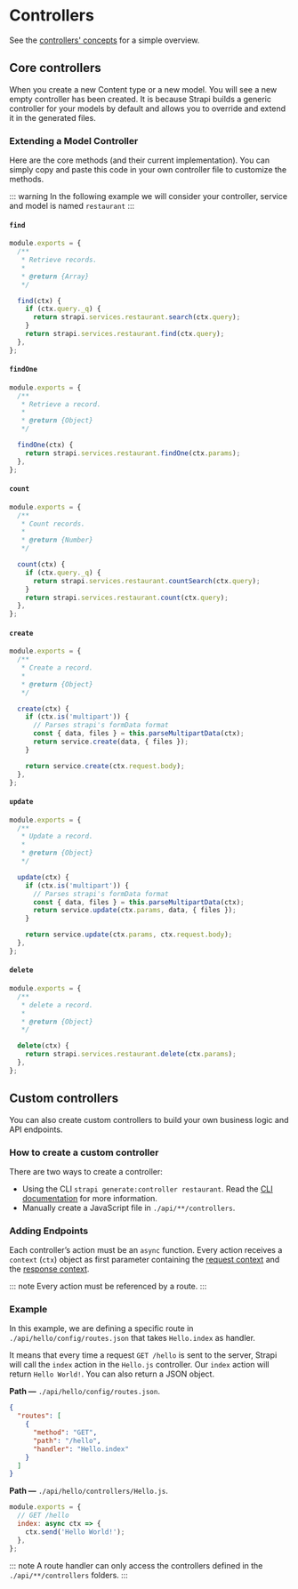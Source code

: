 # Controllers

See the [controllers' concepts](../concepts/concepts.md#controllers) for a simple overview.

## Core controllers

When you create a new Content type or a new model. You will see a new empty controller has been created. It is because Strapi builds a generic controller for your models by default and allows you to override and extend it in the generated files.

### Extending a Model Controller

Here are the core methods (and their current implementation).
You can simply copy and paste this code in your own controller file to customize the methods.

::: warning
In the following example we will consider your controller, service and model is named `restaurant`
:::

#### `find`

```js
module.exports = {
  /**
   * Retrieve records.
   *
   * @return {Array}
   */

  find(ctx) {
    if (ctx.query._q) {
      return strapi.services.restaurant.search(ctx.query);
    }
    return strapi.services.restaurant.find(ctx.query);
  },
};
```

#### `findOne`

```js
module.exports = {
  /**
   * Retrieve a record.
   *
   * @return {Object}
   */

  findOne(ctx) {
    return strapi.services.restaurant.findOne(ctx.params);
  },
};
```

#### `count`

```js
module.exports = {
  /**
   * Count records.
   *
   * @return {Number}
   */

  count(ctx) {
    if (ctx.query._q) {
      return strapi.services.restaurant.countSearch(ctx.query);
    }
    return strapi.services.restaurant.count(ctx.query);
  },
};
```

#### `create`

```js
module.exports = {
  /**
   * Create a record.
   *
   * @return {Object}
   */

  create(ctx) {
    if (ctx.is('multipart')) {
      // Parses strapi's formData format
      const { data, files } = this.parseMultipartData(ctx);
      return service.create(data, { files });
    }

    return service.create(ctx.request.body);
  },
};
```

#### `update`

```js
module.exports = {
  /**
   * Update a record.
   *
   * @return {Object}
   */

  update(ctx) {
    if (ctx.is('multipart')) {
      // Parses strapi's formData format
      const { data, files } = this.parseMultipartData(ctx);
      return service.update(ctx.params, data, { files });
    }

    return service.update(ctx.params, ctx.request.body);
  },
};
```

#### `delete`

```js
module.exports = {
  /**
   * delete a record.
   *
   * @return {Object}
   */

  delete(ctx) {
    return strapi.services.restaurant.delete(ctx.params);
  },
};
```

## Custom controllers

You can also create custom controllers to build your own business logic and API endpoints.

### How to create a custom controller

There are two ways to create a controller:

- Using the CLI `strapi generate:controller restaurant`. Read the [CLI documentation](../cli/CLI.md#strapi-generatecontroller) for more information.
- Manually create a JavaScript file in `./api/**/controllers`.

### Adding Endpoints

Each controller’s action must be an `async` function.
Every action receives a `context` (`ctx`) object as first parameter containing the [request context](../guides/requests.md) and the [response context](../guides/responses.md).

::: note
Every action must be referenced by a route.
:::

### Example

In this example, we are defining a specific route in `./api/hello/config/routes.json` that takes `Hello.index` as handler.

It means that every time a request `GET /hello` is sent to the server, Strapi will call the `index` action in the `Hello.js` controller.
Our `index` action will return `Hello World!`. You can also return a JSON object.

**Path —** `./api/hello/config/routes.json`.

```json
{
  "routes": [
    {
      "method": "GET",
      "path": "/hello",
      "handler": "Hello.index"
    }
  ]
}
```

**Path —** `./api/hello/controllers/Hello.js`.

```js
module.exports = {
  // GET /hello
  index: async ctx => {
    ctx.send('Hello World!');
  },
};
```

::: note
A route handler can only access the controllers defined in the `./api/**/controllers` folders.
:::
